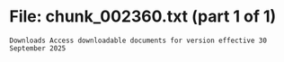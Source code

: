 ﻿# File: chunk_002360.txt (part 1 of 1)
```
Downloads Access downloadable documents for version effective 30 September 2025
```

